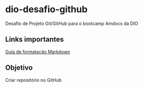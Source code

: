 # dio-desafio-github
Desafio de Projeto Git/GitHub para o bootcamp Amdocs da DIO

## Links importantes
[Guia de formatação Markdown](https://www.markdownguide.org/getting-started/)

## Objetivo
Criar repositório no GitHub
